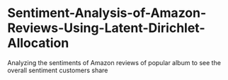 # Sentiment-Analysis-of-Amazon-Reviews-Using-Latent-Dirichlet-Allocation
Analyzing the sentiments of Amazon reviews of popular album to see the overall sentiment customers share
